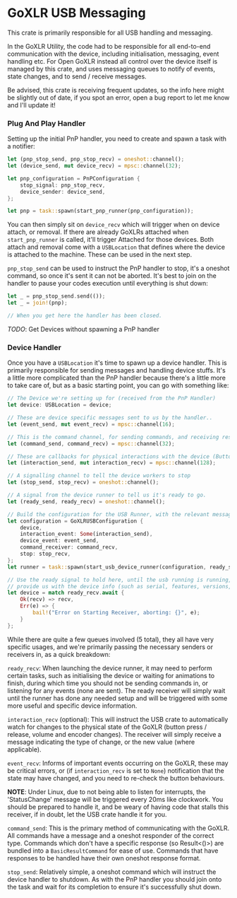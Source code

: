# GoXLR USB Messaging

This crate is primarily responsible for all USB handling and messaging.

In the GoXLR Utility, the code had to be responsible for all end-to-end communication with the device, including 
initialisation, messaging, event handling etc. For Open GoXLR instead all control over the device itself is managed by
this crate, and uses messaging queues to notify of events, state changes, and to send / receive messages.

Be advised, this crate is receiving frequent updates, so the info here might be slightly out of date, if you spot an
error, open a bug report to let me know and I'll update it!

### Plug And Play Handler

Setting up the initial PnP handler, you need to create and spawn a task with a notifier:

```rust
let (pnp_stop_send, pnp_stop_recv) = oneshot::channel();
let (device_send, mut device_recv) = mpsc::channel(32);

let pnp_configuration = PnPConfiguration {
    stop_signal: pnp_stop_recv,
    device_sender: device_send,
};

let pnp = task::spawn(start_pnp_runner(pnp_configuration));
```

You can then simply sit on `device_recv` which will trigger when on device attach, or removal. If there are already
GoXLRs attached when `start_pnp_runner` is called, it'll trigger Attached for those devices. Both attach and removal 
come with a `USBLocation` that defines where the device is attached to the machine. These can be used in the next step.

`pnp_stop_send` can be used to instruct the PnP handler to stop, it's a oneshot command, so once it's sent it can not
be aborted. It's best to join on the handler to pause your codes execution until everything is shut down:

```rust
let _ = pnp_stop_send.send(());
let _ = join!(pnp);

// When you get here the handler has been closed.
```

*TODO*: Get Devices without spawning a PnP handler 

### Device Handler
Once you have a `USBLocation` it's time to spawn up a device handler. This is primarily responsible for sending messages
and handling device stuffs. It's a little more complicated than the PnP handler because there's a little more to take
care of, but as a basic starting point, you can go with something like:

```rust
// The Device we're setting up for (received from the PnP Handler)
let device: USBLocation = device;

// These are device specific messages sent to us by the handler..
let (event_send, mut event_recv) = mpsc::channel(16);

// This is the command channel, for sending commands, and receiving responses from the device
let (command_send, command_recv) = mpsc::channel(32);

// These are callbacks for physical interactions with the device (Buttons Pressed / Volumes Changed)
let (interaction_send, mut interaction_recv) = mpsc::channel(128);

// A signalling channel to tell the device workers to stop
let (stop_send, stop_recv) = oneshot::channel();

// A signal from the device runner to tell us it's ready to go.
let (ready_send, ready_recv) = oneshot::channel();

// Build the configuration for the USB Runner, with the relevant messaging queues
let configuration = GoXLRUSBConfiguration {
    device,
    interaction_event: Some(interaction_send),
    device_event: event_send,
    command_receiver: command_recv,
    stop: stop_recv,
};
let runner = task::spawn(start_usb_device_runner(configuration, ready_send));

// Use the ready signal to hold here, until the usb running is running, this will also
// provide us with the device info (such as serial, features, versions, etc).
let device = match ready_recv.await {
    Ok(recv) => recv,
    Err(e) => {
        bail!("Error on Starting Receiver, aborting: {}", e);
    }
};
```

While there are quite a few queues involved (5 total), they all have very specific usages, and we're primarily passing
the necessary senders or receivers in, as a quick breakdown:

`ready_recv`: When launching the device runner, it may need to perform certain tasks, such as initialising the device
or waiting for animations to finish, during which time you should not be sending commands in, or listening for any
events (none are sent). The ready receiver will simply wait until the runner has done any needed setup and will be
triggered with some more useful and specific device information.

`interaction_recv` (optional): This will instruct the USB crate to automatically watch for changes to the physical state
of the GoXLR (button press / release, volume and encoder changes). The receiver will simply receive a message indicating
the type of change, or the new value (where applicable).

`event_recv`: Informs of important events occurring on the GoXLR, these may be critical errors, or (if 
`interaction_recv` is set to `None`) notification that the state may have changed, and you need to re-check the button behaviours.

**NOTE**: Under Linux, due to not being able to listen for interrupts, the 'StatusChange' message will be triggered
every 20ms like clockwork. You should be prepared to handle it, and be weary of having code that stalls this receiver,
if in doubt, let the USB crate handle it for you.

`command_send`: This is the primary method of communicating with the GoXLR. All commands have a message and a oneshot
responder of the correct type. Commands which don't have a specific response (so Result<()>) are bundled into a
`BasicResultCommand` for ease of use. Commands that have responses to be handled have their own oneshot response format.

`stop_send`: Relatively simple, a oneshot command which will instruct the device handler to shutdown. As with the PnP
handler you should join onto the task and wait for its completion to ensure it's successfully shut down.